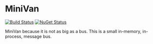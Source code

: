 MiniVan
===============

[![Build Status](https://travis-ci.org/rmacdonaldsmith/MiniVan.svg?branch=master)](https://travis-ci.org/rmacdonaldsmith/MiniVan)  [![NuGet Status](http://nugetstatus.com/MiniVan.png)](http://nugetstatus.com/packages/MiniVan)

MiniVan because it is not as big as a bus. This is a small in-memory, in-process, message bus.
